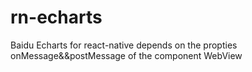 # rn-echarts
Baidu Echarts for react-native depends on the propties onMessage&amp;&amp;postMessage of the component WebView
